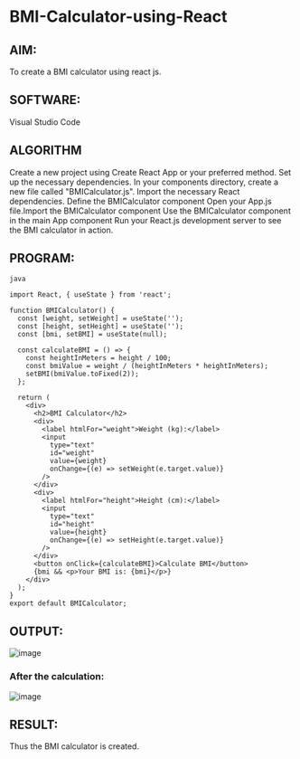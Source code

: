 # BMI-Calculator-using-React
## AIM:
To create a BMI calculator using react js.

## SOFTWARE:
Visual Studio Code

## ALGORITHM
Create a new project using Create React App or your preferred method. Set up the necessary dependencies.
In your components directory, create a new file called "BMICalculator.js". Import the necessary React dependencies.
Define the BMICalculator component
Open your App.js file.Import the BMICalculator component
Use the BMICalculator component in the main App component
Run your React.js development server to see the BMI calculator in action.
## PROGRAM:
~~~
java

import React, { useState } from 'react';

function BMICalculator() {
  const [weight, setWeight] = useState('');
  const [height, setHeight] = useState('');
  const [bmi, setBMI] = useState(null);

  const calculateBMI = () => {
    const heightInMeters = height / 100;    
    const bmiValue = weight / (heightInMeters * heightInMeters);
    setBMI(bmiValue.toFixed(2));
  };

  return (
    <div>
      <h2>BMI Calculator</h2>
      <div>
        <label htmlFor="weight">Weight (kg):</label>
        <input
          type="text"
          id="weight"
          value={weight}
          onChange={(e) => setWeight(e.target.value)}
        />
      </div>
      <div>
        <label htmlFor="height">Height (cm):</label>
        <input
          type="text"
          id="height"
          value={height}
          onChange={(e) => setHeight(e.target.value)}
        />
      </div>
      <button onClick={calculateBMI}>Calculate BMI</button>
      {bmi && <p>Your BMI is: {bmi}</p>}
    </div>
  );
}
export default BMICalculator;
~~~
## OUTPUT:
![image](https://github.com/SdMdZahi7/BMI-Calculator-using-React/assets/94187572/4a9b4739-6c33-4a32-b88c-491ffb9ba0be)

### After the calculation:
![image](https://github.com/SdMdZahi7/BMI-Calculator-using-React/assets/94187572/3bf149b9-5cb3-4675-949e-086116280d00)

## RESULT:
Thus the BMI calculator is created.

